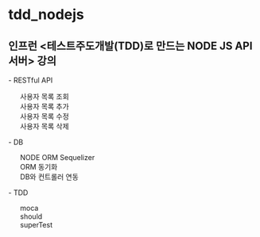 # tdd_nodejs
<h2>인프런 <테스트주도개발(TDD)로 만드는 NODE JS API 서버> 강의</h2>
    <p> - RESTful API </p>
    <ol>
    <span> 사용자 목록 조회 </span> </br>
    <span> 사용자 목록 추가 </span> </br>
    <span> 사용자 목록 수정 </span> </br>
    <span> 사용자 목록 삭제 </span>
    </ol>
    <p> - DB </p>
    <ol>
    <span> NODE ORM Sequelizer </span> </br>
    <span> ORM 동기화 </span> </br>
    <span> DB와 컨트롤러 연동 </span>
    </ol>
    <p> - TDD </p>
    <ol>
    <span> moca </span> </br>
    <span> should </span> </br>
    <span> superTest </span>
    </ol>

